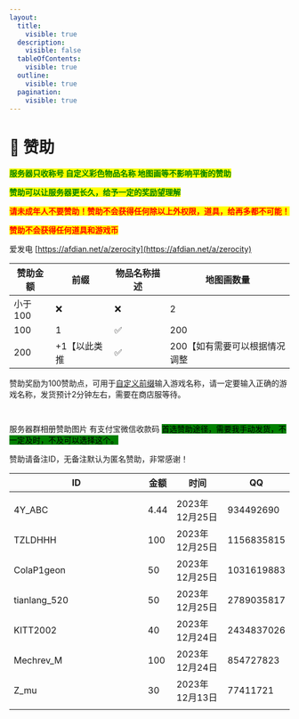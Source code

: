```yaml
---
layout:
  title:
    visible: true
  description:
    visible: false
  tableOfContents:
    visible: true
  outline:
    visible: true
  pagination:
    visible: true
---
```


# 💸 赞助

<mark style="color:green;">**服务器只收称号 自定义彩色物品名称 地图画等不影响平衡的赞助**</mark>

<mark style="color:green;">**赞助可以让服务器更长久，给予一定的奖励望理解**</mark>

<mark style="color:red;">**请未成年人不要赞助！赞助不会获得任何除以上外权限，道具，给再多都不可能！**</mark>

<mark style="color:red;">**赞助不会获得任何道具和游戏币**</mark>

爱发电 [https://afdian.net/a/zerocity](https://afdian.net/a/zerocity)

| 赞助金额  | 前缀      | 物品名称描述 | 地图画数量            |
| ----- | ------- | ------ | ---------------- |
| 小于100 | ❌       | ❌      | 2                |
| 100   | 1       | ✅      | 200              |
| 200   | +1【以此类推 | ✅      | 200【如有需要可以根据情况调整 |

赞助奖励为100赞助点，可用于[自定义前缀](zi-ding-yi-qian-zhui.md)输入游戏名称，请一定要输入正确的游戏名称，发货预计2分钟左右，需要在商店服等待。

<figure><img src="https://s2.loli.net/2023/12/26/B9YdVFywLlROzuc.png" alt=""><figcaption></figcaption></figure>

<figure><img src="https://s2.loli.net/2023/12/26/VpOdeXh9EqarWZS.png" alt=""><figcaption></figcaption></figure>

服务器群相册赞助图片 有支付宝微信收款码 <mark style="background-color:green;">首选赞助途径，需要我手动发货，不一定及时，不及可以选择这个。</mark>

赞助请备注ID，无备注默认为匿名赞助，非常感谢！

<table><thead><tr><th width="225">ID</th><th>金额</th><th>时间</th><th data-hidden>QQ</th></tr></thead><tbody><tr><td></td><td></td><td></td><td></td></tr><tr><td>4Y_ABC</td><td>4.44</td><td>2023年12月25日</td><td>934492690</td></tr><tr><td>TZLDHHH</td><td>100</td><td>2023年12月25日</td><td>1156835815</td></tr><tr><td>ColaP1geon</td><td>50</td><td>2023年12月25日</td><td>1031619883</td></tr><tr><td>tianlang_520</td><td>50</td><td>2023年12月25日</td><td>2789035817</td></tr><tr><td>KITT2002</td><td>40</td><td>2023年12月24日</td><td>2434837026</td></tr><tr><td>Mechrev_M</td><td>100</td><td>2023年12月24日</td><td>854727823</td></tr><tr><td>Z_mu</td><td>30</td><td>2023年12月13日</td><td>77411721</td></tr><tr><td></td><td></td><td></td><td></td></tr></tbody></table>
